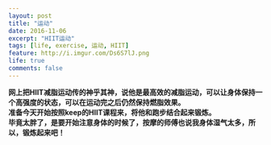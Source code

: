 ```yaml
---
layout: post
title: "运动"
date: 2016-11-06
excerpt: "HIIT运动"
tags: [life, exercise, 运动, HIIT]
feature: http://i.imgur.com/Ds6S7lJ.png
life: true
comments: false
---
```


**网上把HIIT减脂运动传的神乎其神，说他是最高效的减脂运动，可以让身体保持一个高强度的状态，可以在运动完之后仍然保持燃脂效果。**
**<br/>准备今天开始按照keep的HIIT课程来，将他和跑步结合起来锻炼。**
**<br/>毕竟太胖了，是要开始注意身体的时候了，按摩的师傅也说我身体湿气太多，所以，锻炼起来吧！**
